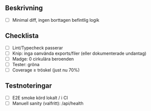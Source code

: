 ## Beskrivning
- [ ] Minimal diff, ingen borttagen befintlig logik

## Checklista
- [ ] Lint/Typecheck passerar
- [ ] Knip: inga oanvända exports/filer (eller dokumenterade undantag)
- [ ] Madge: 0 cirkulära beroenden
- [ ] Tester: gröna
- [ ] Coverage ≥ tröskel (just nu 70%)

## Testnoteringar
- [ ] E2E smoke körd lokalt / i CI
- [ ] Manuell sanity (valfritt): /api/health
